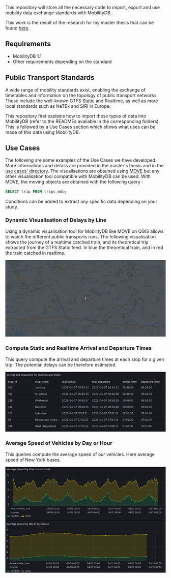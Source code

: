 This repository will store all the necessary code to import, export and use mobility data exchange standards with MobilityDB.

This work is the result of the research for my master thesis that can be found [here](Master_thesis_Iliass_Public_Transports.pdf).

## Requirements

- MobilityDB 1.1
- Other requirements depending on the standard

## Public Transport Standards

A wide range of mobility standards exist, enabling the exchange of timetables and information on the topology of public transport networks.
These include the well-known GTFS Static and Realtime, as well as more local standards such as NeTEx and SIRI in Europe.

This repository first explains how to import these types of data into MobilityDB (refer to the READMEs available in the corresponding folders). This is followed by a Use Cases section which shows what uses can be made of this data using MobilityDB.

## Use Cases

The following are some examples of the Use Cases we have developed. More informations and details are provided in the master's thesis and in the [use cases' directory](Use%20Cases/). The visualisations are obtained using [MOVE](https://github.com/mschoema/move) but any other visualisation tool compatible with MobilityDB can be used. With MOVE, the moving objects are obtained with the following query :

```SQL
SELECT trip FROM trips_mdb;
```
Conditions can be added to extract any specific data depending on your study.

### Dynamic Visualisation of Delays by Line
Using a dynamic visualisation tool for MobilityDB like MOVE on QGIS allows to watch the different public transports runs. The following visualisation shows the journey of a realtime catched train, and its theoretical trip extracted from the GTFS Static feed. In blue the theoretical train, and in red the train catched in realtime.

![](GTFS%20Realtime/img/new%20york%20lirr%20run.gif)

### Compute Static and Realtime Arrival and Departure Times

This query compute the arrival and departure times at each stop for a given trip. The potential delays can be therefore estimated.

![](Use%20cases/img/arrival-departures.png)

### Average Speed of Vehicles by Day or Hour

This queries compute the average speed of our vehicles. Here average speed of New York buses.

![](./Use%20cases/img/grafana%20avg%20speed%20buses.png)
